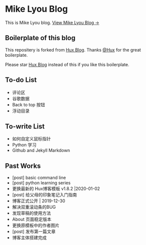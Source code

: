 # Mike Lyou Blog

This is Mike Lyou blog.
[View Mike Lyou Blog &rarr;](https://mikelyou.com)

## Boilerplate of this blog

This repositery is forked from [Hux Blog](https://github.com/Huxpro/huxpro.github.io). Thanks [\@Hux](https://github.com/Huxpro) for the great boilerplate.

Please star [Hux Blog](https://github.com/Huxpro/huxpro.github.io) instead of this if you like this boilerplate.

## To-do List
- 评论区
- 谷歌数据
- Back to top 按钮
- 浮动目录

## To-write List

- 如何自定义鼠标指针
- Python 学习
- Github and Jekyll Markdown


## Past Works

- [post] basic command line
- [post] python learning series
- 更换最新的 Hux博客模板 v1.8.2 |2020-01-02
- [post] 给父母的印象笔记入门指南
- 博客正式公开 | 2019-12-30
- 解决双重滚动条的BUG
- 发现草稿的使用方法
- About 页面稳定版本
- 更换原模板中的作者图片
- [post] 发布第一篇文章
- 博客主体搭建完成
